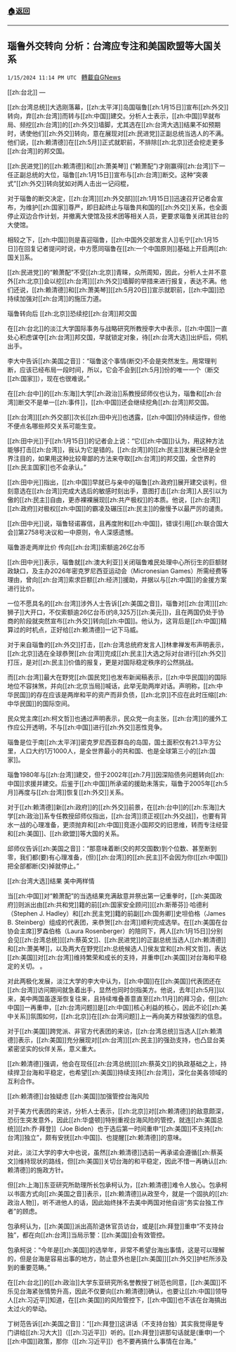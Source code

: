 ###  [:house:返回](README.md)
---


## 瑙鲁外交转向 分析：台湾应专注和美国欧盟等大国关系
`1/15/2024 11:14 PM UTC ` [轉載自GNews](https://gnews.org/articles/2222044)

[[zh:台北]] — 

[[zh:台湾总统]]大选刚落幕，[[zh:太平洋]]岛国瑙鲁[[zh:1月15日]]宣布[[zh:外交]]转向，弃[[zh:台湾]]而转与[[zh:中国]]建交。分析人士表示，[[zh:中国]]早就布局、频挖[[zh:台湾]]的[[zh:外交]]墙脚，尤其选在[[zh:台湾大选]]结果不如预期时，诱使他们[[zh:外交]]转向，意在展现对[[zh:民进党]]正副总统当选人的不满。他们说，[[zh:赖清德]]在[[zh:5月]]正式就职前，不排除[[zh:北京]]还会挖走更多[[zh:台湾]]的邦交国。

[[zh:民进党]]的[[zh:赖清德]]和[[zh:萧美琴]] (“赖萧配”)才刚赢得[[zh:台湾]]下一任正副总统的大位，瑙鲁[[zh:1月15日]]宣布与[[zh:台湾]]断交。这种“突袭式”[[zh:外交]]转向犹如对两人击出一记闷棍，

对于瑙鲁的断交决定，[[zh:台湾]][[zh:外交部]][[zh:1月15日]]迅速召开记者会宣布，为维护[[zh:国家]]尊严，即日起终止与瑙鲁共和国的[[zh:外交]]关系，也全面停止双边合作计划，并撤离大使馆及技术团等相关人员，更要求瑙鲁关闭其驻台的大使馆。

相较之下，[[zh:中国]]则是喜迎瑙鲁，[[zh:中国外交部发言人]]毛宁[[zh:1月15日]]在回复记者提问时说，中方愿同瑙鲁在[[zh:一个中国原则]]基础上开启两[[zh:国关]]系。

[[zh:民进党]]的“赖萧配”不受[[zh:北京]]青睐，众所周知，因此，分析人士并不意外[[zh:北京]]会以挖[[zh:台湾]][[zh:外交]]墙脚的举措来进行报复，表达不满。他们还说，[[zh:赖清德]]和[[zh:萧美琴]][[zh:5月20日]]宣示就职前，[[zh:中国]]恐持续加强对[[zh:台湾]]的施压力道。

瑙鲁转向后 [[zh:北京]]恐续挖[[zh:台湾]]邦交国

在[[zh:台北]]的淡江大学国际事务与战略研究所教授李大中表示，[[zh:中国]]一直处心积虑谋夺[[zh:台湾]]邦交国，早就锁定对象，待[[zh:台湾大选]]出炉后，伺机出手。

李大中告诉[[zh:美国之音]]：“瑙鲁这个事情(断交)不会是突然发生。用常理判断，应该已经布局一段时间，所以，它会不会到[[zh:5月]]份的唯一一个（断交[[zh:国家]]），现在也很难说。”

在[[zh:台中]]的[[zh:东海]]大学[[zh:政治]]系教授邱师仪也认为，瑙鲁和[[zh:台湾]]断交不是单一[[zh:事件]]，[[zh:中国]]还会继续挖角[[zh:台湾]]邦交国。

[[zh:台湾]][[zh:外交部]]次长[[zh:田中光]]也透露，[[zh:中国]]仍持续运作，但他不便点名哪些邦交关系可能生变。

[[zh:田中光]]于[[zh:1月15日]]的记者会上说：“它([[zh:中国]])认为，用这种方法能够打击[[zh:台湾]]，我认为它是错的。[[zh:台湾]]的[[zh:民主]]发展已经是全世界注目的，如果用这种比较卑鄙的方法来夺取[[zh:台湾]]的邦交国，全世界的[[zh:民主国家]]也不会承认。”

[[zh:田中光]]指出，[[zh:中国]]早就已与亲中的瑙鲁[[zh:政府]]展开建交谈判，但刻意选在[[zh:台湾]]完成大选后的敏感时刻出手，意图打击[[zh:台湾]]人民引以为傲的[[zh:民主]]自由，更赤裸裸展现[[zh:共产极权]]的本质。他说，[[zh:台湾]][[zh:政府]]对极权[[zh:中国]]的霸凌及碾压[[zh:民主]]的傲慢予以最严厉的谴责。

[[zh:田中光]]说，瑙鲁轻诺寡信，且再度附和[[zh:中国]]，错误引用[[zh:联合国大会]]第2758号决议和一中原则，令人深感遗憾。

瑙鲁游走两岸比价 传向[[zh:台湾]]索额逾26亿台币

[[zh:田中光]]表示，瑙鲁就[[zh:澳大利亚]]关闭瑙鲁难民处理中心所衍生的巨额财政缺口，及主办2026年密克罗尼西亚运动会（Micronesian Games）所需经费等理由，曾向[[zh:台湾]]索求巨额[[zh:经济]]援助，并据以与[[zh:中国]]的金援方案进行比价。

一位不愿具名的[[zh:台湾]]涉外人士告诉[[zh:美国之音]]，瑙鲁对[[zh:台湾]][[zh:狮子]]大开口，不仅索额逾26亿台币(约8,325万[[zh:美元]])，且在两国仍处于协商的阶段就突然宣布[[zh:外交]]转向[[zh:中国]]。他认为，这背后是[[zh:中国]]精算过的时机点，正好给[[zh:赖清德]]一记下马威。

对于来自瑙鲁的[[zh:外交]]打击，[[zh:台湾总统府发言人]]林聿禅发布声明表示，[[zh:北京]]选在全球恭贺[[zh:台湾]]完成[[zh:民主]]大选之际对台进行[[zh:外交]]打压，是对[[zh:民主]]价值的报复，更是对国际稳定秩序的公然挑战。

而[[zh:台湾]]最大在野党[[zh:国民党]]也发布新闻稿表示，[[zh:中华民国]]的国际地位不容抹煞，并向[[zh:北京当局]]喊话，此举无助两岸对话。声明称，[[zh:中华民国]]的存在应该是两岸和平的资产而非负债，[[zh:北京]]不应在此时压缩[[zh:中华民国]]的国际空间。

民众党主席[[zh:柯文哲]]也通过声明表示，民众党一向主张，[[zh:台湾]]的援外工作应公开透明，不与[[zh:中国]]进行[[zh:外交]]恶性竞争。

瑙鲁是位于南[[zh:太平洋]]密克罗尼西亚群岛的岛国，国土面积仅有21.3平方公里，人口大约1万1000人，是全世界最小的共和国、也是全球第三小的[[zh:国家]]。

瑙鲁1980年与[[zh:台湾]]建交，但于2002年[[zh:7月]]因深陷债务问题转向[[zh:中国]]求援并建交。后鉴于[[zh:中国]]所承诺的援助未落实，瑙鲁于2005年[[zh:5月]]再度与[[zh:台湾]]恢复[[zh:外交]]关系。

对于[[zh:赖清德]]新[[zh:政府]]的[[zh:外交]]前景，在[[zh:台中]]的[[zh:东海]]大学[[zh:政治]]系专任教授邱师仪指出，[[zh:台湾]]须正视[[zh:外交战]]，也要有背水一战的心理准备，更须抛弃和[[zh:中国]]竞逐小国邦交的旧思维，转而专注经营和[[zh:美国]]、[[zh:欧盟]]等大国的关系。

邱师仪告诉[[zh:美国之音]]：“那意味着断(交的邦交国数)到个位数、甚至断到零，我们都(要)有心理准备，(但)[[zh:台湾]]的[[zh:民主]]不会因为你([[zh:中国]])把全部都断(交)掉就停止。”

[[zh:台湾大选]]结果 美中两样情

当[[zh:中国]]对“赖萧配”的当选结果充满敌意并祭出第一记重拳时，[[zh:美国政府]]则派出由[[zh:共和党]]籍的前[[zh:国家安全顾问]][[zh:斯蒂芬]]·哈德利（Stephen J. Hadley）和[[zh:民主党]]籍的前副[[zh:国务卿]]史坦伯格（James B. Steinberg）组成的代表团，来恭贺[[zh:台湾]]顺利完成选举。在[[zh:美国在台协会主席]]罗森伯格（Laura Rosenberger）的陪同下，两人[[zh:1月15日]]分别会见[[zh:台湾总统]][[zh:蔡英文]]、[[zh:民进党]]的正副总统当选人[[zh:赖清德]]和[[zh:萧美琴]]，以及两大在野党[[zh:总统候选人]]侯友宜和[[zh:柯文哲]]，表达[[zh:美国]]对[[zh:台湾]]维持繁荣和成长的支持，并重申[[zh:美国]]对台海和平稳定的关切。 。

对此两极化发展，淡江大学的李大中认为，[[zh:中国]]在[[zh:美国]]代表团还在[[zh:台湾]]访问期间就急着出手，显然也同时剑指美方。他说，去年[[zh:5月]]以来，美中两国虽逐渐恢复往来，且持续堆叠善意直至[[zh:11月]]的拜习会，但[[zh:中国]]一再重申，[[zh:台湾问题]]是[[zh:中国]]核心利益的核心，因此不论[[zh:美中关系]]氛围如何，[[zh:北京]]在[[zh:台湾问题]]上一再向美方释放强烈的信息。

对于[[zh:美国]]跨党派、非官方代表团的来访，[[zh:台湾总统]]当选人[[zh:赖清德]]表示，[[zh:美国]]充分展现对[[zh:台湾]][[zh:民主]]的强劲支持，也凸显台美紧密坚实的伙伴关系，意义重大。

[[zh:赖清德]]强调，他会在现任[[zh:台湾总统]][[zh:蔡英文]]的执政基础之上，持续捍卫台海和平稳定，也希望[[zh:美国]]持续支持[[zh:台湾]]，深化台美各领域的互利合作。

[[zh:赖清德]]台独疑虑 [[zh:美国]]加强管控台海风险

对于美方代表团的来访，分析人士表示，[[zh:北京]]对[[zh:赖清德]]的敌意颇深，恐衍生突发意外，因此[[zh:华盛顿]]特别重视台海风险的管控，就连[[zh:美国总统]][[zh:乔·拜登]]（Joe Biden）也于选后第一时间重申“[[zh:美国]]不支持[[zh:台湾]]独立”，颇有安抚[[zh:中国]]、也提醒[[zh:赖清德]]的意味。

对此，淡江大学的李大中也说，虽然[[zh:赖清德]]选前一再承诺会遵循[[zh:蔡英文]]维持现状的路线，但[[zh:美国]]关切台海的和平稳定，因此不惜一再确认[[zh:赖清德]]的施政方针。

但[[zh:上海]]东亚研究所助理所长包承柯认为，[[zh:赖清德]]难令人放心。包承柯以书面方式向[[zh:美国之音]]表示，[[zh:赖清德]]从政至今，就是一个固执的[[zh:政治人物]]，听不进他人的话，因此始终抹不去美中两国对他自诩“务实台独工作者”的顾虑。

包承柯认为，[[zh:美国]]派出高阶退休官员访台，或是[[zh:拜登]]重申“不支持台独”，都在向[[zh:台湾]]当局示警：[[zh:美国]]会有效管控。

包承柯说：“今年是[[zh:美国]]的选举年，非常不希望台海出事情，这是可以理解的，但是台海是容易出事的地方，防止意外也是[[zh:美国]][[zh:外交]]护栏所涉及到的重要范畴。”

在[[zh:台北]]的[[zh:政治]]大学东亚研究所名誉教授丁树范也同意，[[zh:美国]]不乐见台海紧张情势升高，因此不仅要向[[zh:赖清德]]确认，也要让[[zh:中国]]领导人[[zh:习近平]]知道，在[[zh:美国]]的风险管控下，[[zh:中国]]也不该在台海搞出太过火的举动。

丁树范告诉[[zh:美国之音]]：“[[zh:拜登]]这讲话（不支持台独）其实我觉得是专门讲给[[zh:习大大]]（[[zh:习近平]]）听的。[[zh:拜登]]讲那句话就是(重申)一个[[zh:中国]]政策，那你（[[zh:习近平]]）也不要再搞什么事情在台海。”
